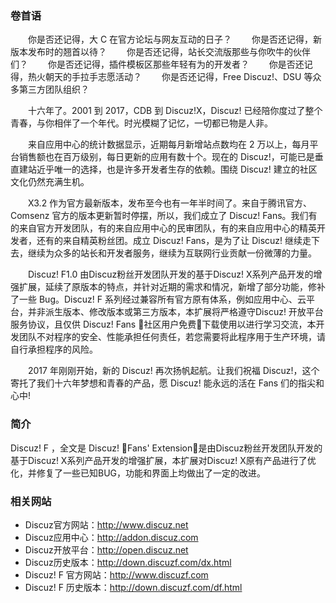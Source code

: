### 卷首语
　　你是否还记得，大 C 在官方论坛与网友互动的日子？
　　你是否还记得，新版本发布时的翘首以待？
　　你是否还记得，站长交流版那些与你吹牛的伙伴们？
　　你是否还记得，插件模板区那些年轻有为的开发者？
　　你是否还记得，热火朝天的手拉手志愿活动？
　　你是否还记得，Free Discuz!、DSU 等众多第三方团队组织？

　　十六年了。2001 到 2017，CDB 到 Discuz!X，Discuz! 已经陪你度过了整个青春，与你相伴了一个年代。时光模糊了记忆，一切都已物是人非。

　　来自应用中心的统计数据显示，近期每月新增站点数均在 2 万以上，每月平台销售额也在百万级别，每日更新的应用有数十个。现在的 Discuz!，可能已是垂直建站近乎唯一的选择，也是许多开发者生存的依赖。围绕 Discuz! 建立的社区文化仍然充满生机。

　　X3.2 作为官方最新版本，发布至今也有一年半时间了。来自于腾讯官方、Comsenz 官方的版本更新暂时停摆，所以，我们成立了 Discuz! Fans。我们有的来自官方开发团队，有的来自应用中心的民审团队，有的来自应用中心的精英开发者，还有的来自精英粉丝团。成立 Discuz! Fans，是为了让 Discuz! 继续走下去，继续为众多的站长和开发者服务，继续为互联网行业贡献一份微薄的力量。

　　Discuz! F1.0 由Discuz粉丝开发团队开发的基于Discuz! X系列产品开发的增强扩展，延续了原版本的特点，并针对近期的需求和情况，新增了部分功能，修补了一些 Bug。Discuz! F 系列经过兼容所有官方原有体系，例如应用中心、云平台，并非派生版本、修改版本或第三方版本，本扩展将严格遵守Discuz! 开放平台服务协议，且仅供 Discuz! Fans 社区用户免费下载使用以进行学习交流，本开发团队不对程序的安全、性能承担任何责任，若您需要将此程序用于生产环境，请自行承担程序的风险。

　　2017 年刚刚开始，新的 Discuz! 再次扬帆起航。让我们祝福 Discuz!，这个寄托了我们十六年梦想和青春的产品，愿 Discuz! 能永远的活在 Fans 们的指尖和心中!

### 简介
Discuz! F ，全文是 Discuz! Fans' Extension，是由Discuz粉丝开发团队开发的基于Discuz! X系列产品开发的增强扩展，本扩展对Discuz! X原有产品进行了优化，并修复了一些已知BUG，功能和界面上均做出了一定的改进。

### 相关网站
- Discuz官方网站：http://www.discuz.net
- Discuz应用中心：http://addon.discuz.com
- Discuz开放平台：http://open.discuz.net
- Discuz历史版本：http://down.discuzf.com/dx.html
- Discuz! F 官方网站：http://www.discuzf.com
- Discuz! F 历史版本：http://down.discuzf.com/df.html